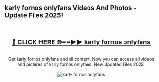 <h2>karly fornos onlyfans Videos And Photos - Update Files 2025!</h2>
<br>
<div align="center">
<h2><a href="https://linkcuts.com/hfmhzwbr" rel="nofollow">🔴 CLICK HERE 🌐==►► karly fornos onlyfans</a></h2>
<br>
Get karly fornos onlyfans and all content. Now you can access all videos and pictures of karly fornos onlyfans. New Updated Files 2025!
<br>
<br>
<a href="https://linkcuts.com/hfmhzwbr" rel="nofollow" data-target="animated-image.originalLink"><img src="https://i.ibb.co.com/WyWwxjT/player-gif2.gif" alt="karly fornos onlyfans" style="max-width: 100%; display: inline-block;" data-target="animated-image.originalImage"></a>
</div>
<br>